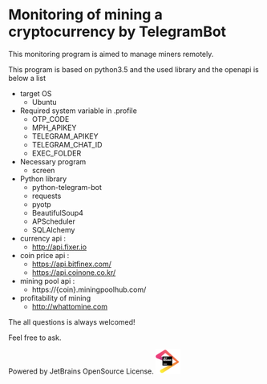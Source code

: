 # Monitoring of mining a cryptocurrency by TelegramBot
This monitoring program is aimed to manage miners remotely.

This program is based on python3.5 and the used library and the openapi is below a list

- target OS
    - Ubuntu
- Required system variable in .profile
    - OTP_CODE
    - MPH_APIKEY
    - TELEGRAM_APIKEY
    - TELEGRAM_CHAT_ID
    - EXEC_FOLDER
- Necessary program
    - screen
- Python library
    - python-telegram-bot
    - requests
    - pyotp
    - BeautifulSoup4
    - APScheduler
    - SQLAlchemy
- currency api : 
    - http://api.fixer.io
- coin price api :
    - https://api.bitfinex.com/
    - https://api.coinone.co.kr/
- mining pool api : 
    - https://{coin}.miningpoolhub.com/
- profitability of mining
    - http://whattomine.com

The all questions is always welcomed!

Feel free to ask.

Powered by JetBrains OpenSource License. <img src="https://raw.githubusercontent.com/akahard2dj/TelegramMinerMonitor/master/media/jetbrains.png" width="50" height="50"/>
